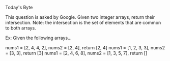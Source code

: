 Today's Byte

This question is asked by Google. Given two integer arrays, return their intersection.
Note: the intersection is the set of elements that are common to both arrays.

Ex: Given the following arrays...

nums1 = [2, 4, 4, 2], nums2 = [2, 4], return [2, 4]
nums1 = [1, 2, 3, 3], nums2 = [3, 3], return [3]
nums1 = [2, 4, 6, 8], nums2 = [1, 3, 5, 7], return []